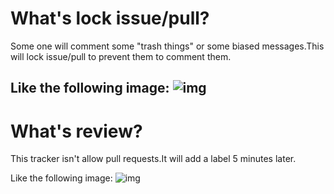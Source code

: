 # What's lock issue/pull?
Some one will comment some "trash things" or some biased messages.This will lock issue/pull to prevent them to comment them.

Like the following image:
![img](https://marketplace-screenshots.githubusercontent.com/4767/8bae5000-a869-11e9-8271-35457160ecce?auto=webp&format=jpeg&width=670&dpr=1.5)
----------------
# What's review?
This tracker isn't allow pull requests.It will add a label 5 minutes later.

Like the following image:
![img](https://marketplace-screenshots.githubusercontent.com/4763/1ba4b900-a7da-11e9-933a-f46a4b898f29?auto=webp&format=jpeg&width=670&dpr=1.5)
